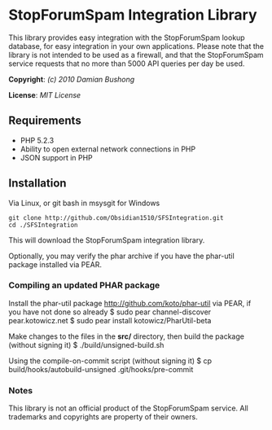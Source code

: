 # StopForumSpam Integration Library

This library provides easy integration with the StopForumSpam lookup database, for easy integration in your own applications.
Please note that the library is not intended to be used as a firewall, and that the StopForumSpam service requests that no more than 5000 API queries per day be used.

**Copyright**: *(c) 2010 Damian Bushong*

**License**: *MIT License*

## Requirements

* PHP 5.2.3
* Ability to open external network connections in PHP
* JSON support in PHP

## Installation

Via Linux, or git bash in msysgit for Windows

	git clone http://github.com/Obsidian1510/SFSIntegration.git
	cd ./SFSIntegration

This will download the StopForumSpam integration library.

Optionally, you may verify the phar archive if you have the phar-util package installed via PEAR.

### Compiling an updated PHAR package

Install the phar-util package <http://github.com/koto/phar-util> via PEAR, if you have not done so already
    $ sudo pear channel-discover pear.kotowicz.net
    $ sudo pear install kotowicz/PharUtil-beta

Make changes to the files in the **src/** directory, then build the package (without signing it)
    $ ./build/unsigned-build.sh

Using the compile-on-commit script (without signing it)
    $ cp build/hooks/autobuild-unsigned .git/hooks/pre-commit

### Notes

This library is not an official product of the StopForumSpam service.
All trademarks and copyrights are property of their owners.
